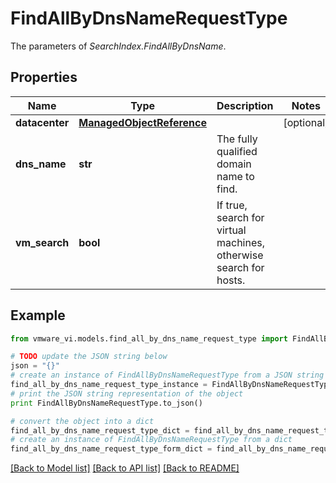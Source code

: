 # FindAllByDnsNameRequestType

The parameters of *SearchIndex.FindAllByDnsName*. 

## Properties
Name | Type | Description | Notes
------------ | ------------- | ------------- | -------------
**datacenter** | [**ManagedObjectReference**](ManagedObjectReference.md) |  | [optional] 
**dns_name** | **str** | The fully qualified domain name to find.  | 
**vm_search** | **bool** | If true, search for virtual machines, otherwise search for hosts.  | 

## Example

```python
from vmware_vi.models.find_all_by_dns_name_request_type import FindAllByDnsNameRequestType

# TODO update the JSON string below
json = "{}"
# create an instance of FindAllByDnsNameRequestType from a JSON string
find_all_by_dns_name_request_type_instance = FindAllByDnsNameRequestType.from_json(json)
# print the JSON string representation of the object
print FindAllByDnsNameRequestType.to_json()

# convert the object into a dict
find_all_by_dns_name_request_type_dict = find_all_by_dns_name_request_type_instance.to_dict()
# create an instance of FindAllByDnsNameRequestType from a dict
find_all_by_dns_name_request_type_form_dict = find_all_by_dns_name_request_type.from_dict(find_all_by_dns_name_request_type_dict)
```
[[Back to Model list]](../README.md#documentation-for-models) [[Back to API list]](../README.md#documentation-for-api-endpoints) [[Back to README]](../README.md)


